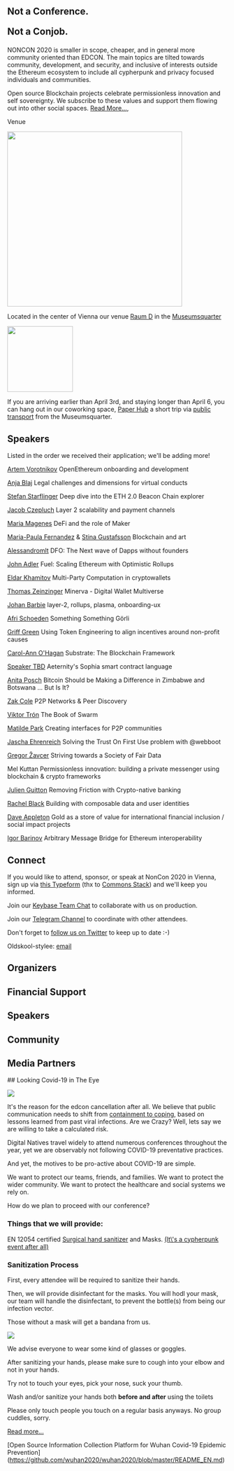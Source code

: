 <HeroImage state></HeroImage>

<Cta to="https://the-commons-stack.typeform.com/to/SemYgK" text="SIGNUP"></Cta>

<div>

## <p>Not a Conference.</p><p>Not a Conjob.</p>

NONCON 2020  is smaller in scope, cheaper, and in general more community
oriented than EDCON. The main topics are tilted towards community, development, 
and security, and inclusive of interests outside the Ethereum ecosystem
to include all cypherpunk and privacy focused individuals and communities.

Open source Blockchain projects celebrate permissionless innovation and self sovereignty.
We subscribe to these values and support them flowing out into other social spaces.
[Read More...](https://www.parallele.at/not-a-conference-not-a-conjob/),
</div>

<div>

<div id="venue>

## Venue

<Img class="pageImg" src="/img/noncon-raum-d.jpg" height="400"></Img>

Located in the center of Vienna our venue [Raum D](https://www.mqw.at/en/institutions/q21/institutions/raum-d-q21)
in the [Museumsquarter](https://www.mqw.at/institutionen/q21/)

<Img class="pageImg" src="/img/nQ21-QDK-01.png" height="150"></Img>

If you are arriving earlier than April 3rd,
and staying longer than April 6, you can hang out in our coworking space,
[Paper Hub](https://www.parallele.at/#paperhub-coworking)
a short trip via
[public transport](https://www.google.com/maps/dir/MuseumsQuartier,+Museumsplatz,+Vienna/Hofstattgasse+4,+1180+Wien/@48.2167831,16.3352999,14z/data=!3m1!4b1!4m14!4m13!1m5!1m1!1s0x476d07903eeb4fdf:0x94d429b3eb41ebff!2m2!1d16.3586166!2d48.2033369!1m5!1m1!1s0x476d07d13a94c74d:0x9a5f70aab1cc7fb5!2m2!1d16.3409366!2d48.2283202!3e3)
from the Museumsquarter.
</div>

## Speakers

<div id="speakers">
  
Listed in the order we received their application; we'll be adding more!

[Artem Vorotnikov](https://twitter.com/vorot93)
OpenEthereum onboarding and development

[Anja Blaj](https://twitter.com/AnjaBlaj)
Legal challenges and dimensions for virtual conducts

[Stefan Starflinger](https://twitter.com/stefan_star)
Deep dive into the ETH 2.0 Beacon Chain explorer 

[Jacob Czepluch](https://twitter.com/_czepluch)
Layer 2 scalability and payment channels

[Maria Magenes](https://twitter.com/mariamagenes1)
DeFi and the role of Maker

[Maria-Paula Fernandez](https://twitter.com/MPtherealMVP) & [Stina Gustafsson](https://twitter.com/stinalinneag)
Blockchain and art

[Alessandromlt](https://twitter.com/alessandromlt)
DFO: The Next wave of Dapps without founders

[John Adler](https://twitter.com/jadler0)
Fuel: Scaling Ethereum with Optimistic Rollups

[Eldar Khamitov](https://www.linkedin.com/in/ekhamitov/)
Multi-Party Computation in cryptowallets

[Thomas Zeinzinger](https://twitter.com/tze42)
Minerva - Digital Wallet Multiverse

[Johan Barbie](https://twitter.com/johba)
layer-2, rollups, plasma, onboarding-ux

[Afri Schoeden](https://https://twitter.com/a4fri)
Something Something Görli

[Griff Green](https://twitter.com/thegrifft)
Using Token Engineering to align incentives around non-profit causes

[Carol-Ann O'Hagan](https://twitter.com/cajboh)
Substrate: The Blockchain Framework

[Speaker TBD](https://github.com/aeternity/protocol/blob/master/contracts/sophia.md)
Aeternity's Sophia smart contract language

[Anita Posch](https://twitter.com/AnitaPosch) 
Bitcoin Should be Making a Difference in Zimbabwe and Botswana ... But Is It?

[Zak Cole](https://twitter.com/0xzak)
P2P Networks & Peer Discovery

[Viktor Trón](https://https://twitter.com/zeligf)
The Book of Swarm

[Matilde Park](https://twitter.com/matildepark_)
Creating interfaces for P2P communities

[Jascha Ehrenreich](https://keybase.io/jascha)
Solving the Trust On First Use problem with @webboot

[Gregor Žavcer](https://twitter.com/jssr)
Striving towards a Society of Fair Data

Mel Kuttan
Permissionless innovation: building a private messenger using blockchain & crypto frameworks

[Julien Guitton](https://twitter.com/weedcoder)
Removing Friction with Crypto-native banking  

[Rachel Black](https://twitter.com/rachblondon)
Building with composable data and user identities

[Dave Appleton](https://twitter.com/appletondave)
Gold as a store of value for international financial inclusion / social impact projects

[Igor Barinov](https://twitter.com/barinov)
Arbitrary Message Bridge for Ethereum interoperability 
</dv>

<div id="contacts">
  
<div>

## Connect

If you would like to attend, sponsor, or speak at NonCon 2020 in Vienna,
sign up via [this Typeform](https://the-commons-stack.typeform.com/to/SemYgK)
(thx to [Commons Stack](https://commonsstack.org))
and we'll keep you informed.

Join our
[Keybase Team Chat](https://keybase.io/team/nonconorg)
to collaborate with us on production.

Join our
[Telegram Channel](https://t.me/joinchat/E9fhuBVwENCRcC3-df9wxA)
to coordinate with other attendees.

Don't forget to
[follow us on Twitter](https://twitter.com/ParallelePolis)
to keep up to date :-)

Oldskool-stylee: [email](mailto:info@parallele.at)

</div>

<div>

## Organizers

<Organizers items="[
  {
    img: '/img/organizers/parallele.jpg',
    to: 'https://parallele.at',
    title: 'parallele polis',
  },
  {
    img: '/img/organizers/institue-for-cryptoeconomics.jpg',
    to: 'https://www.wu.ac.at/cryptoeconomics',
    title: 'Cryptoeconomic Institute',
  },
  {
    img: '/img/organizers/bwb.png',
    to: 'https://bwb.is',
    title: 'bwb.is',
  },
]"></Organizers>

</div>

<div>

## Financial Support

<List items="[
{
  img: '/img/sponsors/parity.jpg',
  to: 'https://parity.io/substrate',
  title: 'parity',
},
{
  img: '/img/sponsors/raiden.jpg',
  to: 'https://raiden.network',
  title: 'raiden',
},
{
  img: '/img/sponsors/status.png',
  to: 'https://status.im/',
  title: 'status',
},
{
  img: '/img/sponsors/keycard.png',
  to: 'https://keycard.tech/',
  title: 'keycard',
},
{
  img: '/img/sponsors/poa-network.png',
  to: 'https://www.poa.network/',
  title: 'POA Network',
},
]"></List>

</div>


<div>

## Speakers

<Speakers items="[
['Artem Vorotnikov', 'https://twitter.com/vorot93', 'OpenEthereum onboarding and development'],
['Anja Blaj', 'https://twitter.com/AnjaBlaj', 'Legal challenges and dimensions for virtual conducts'],
['Stefan Starflinger', 'https://twitter.com/stefan_star', 'Deep dive into the ETH 2.0 Beacon Chain explorer'],
['Jacob Czepluch', 'https://twitter.com/_czepluch', 'Layer 2 scalability and payment channels'],
['Maria Magenes', 'https://twitter.com/mariamagenes1', 'DeFi and the role of Maker'],
['Stina Gustafsson', 'https://twitter.com/stinalinneag', 'Blockchain and art'],
['Maria-Paula Fernandez', 'https://twitter.com/MPtherealMVP', 'Blockchain and art'],
['Alessandromlt', 'https://twitter.com/alessandromlt', 'DFO: The Next wave of Dapps without founders'],
['John Adler', 'https://twitter.com/jadler0', 'Fuel: Scaling Ethereum with Optimistic Rollups'],
['Eldar Khamitov', 'https://www.linkedin.com/in/ekhamitov/', 'Multi-Party Computation in cryptowallets'],
['Thomas Zeinzinger', 'https://twitter.com/tze42', 'Minerva - Digital Wallet Multiverse'],
['Johan Barbie', 'https://twitter.com/johba', 'layer-2, rollups, plasma, onboarding-ux'],
['Afri Schoeden', 'https://https://twitter.com/a4fri', 'Something Something Görli'],
['Griff Green', 'https://twitter.com/thegrifft', 'Using Token Engineering to align incentives around non-profit causes'],
['Carol-Ann O\'Hagan', 'https://twitter.com/cajboh', 'Substrate: The Blockchain Framework'],
['TBD', '', 'Aeternity\'s Sophia smart contract language'],
['Anita Posch', 'https://twitter.com/AnitaPosch', 'Reporting from Zimbabwe and Botswana: Where Bitcoin Should be Making a Difference ... But Is It?'],
['Zak Cole', 'https://twitter.com/0xzak', 'P2P Networks & Peer Discovery'],
['Viktor Trón', 'https://https://twitter.com/zeligf', 'The Book of Swarm'],
['Matilde Park', 'https://twitter.com/matildepark_', 'Creating interfaces for P2P communities'],
['Jascha Ehrenreich', 'https://keybase.io/jascha', 'Solving the Trust On First Use problem wth @webboot'],
['Gregor Žavcer', 'https://twitter.com/jssr', 'Striving towards a Society of Fair Dat'],
]"></Speakers>

</div>

<div>

## Community

<List items="[
{
  img: '/img/community/goerli.jpg',
  to: 'https://goerli.net',
  title: 'Goerli Testnet',
},
{
  img: '/img/community/metagame.png',
  to: 'https://metagame.wtf',
  title: 'Metagame',
},
{
  img: '/img/community/metacartel.png',
  to: 'https://metacartel.org',
  title: 'Metacartel',
},
{
  img: '/img/community/giveth.jpg',
  to: 'https://giveth.io',
  title: 'Giveth',
},
{
  img: '/img/community/commonsstack.png',
  to: 'https://comonsstack.org',
  title: 'Commons Stack',
},
{
  img: '/img/community/mintbase.png',
  to: 'https://mintbase.io',
  title: 'Mintbase',
},
{
  img: '/img/community/DoD.png',
  to: 'https://twitter.com/ethberlin',
  title: 'ETH Berlin',
},
{
  img: '/img/community/rotki.png',
  to: 'https://rotki.com',
  title: 'Rotki',
},
{
  img: '/img/community/codechain.png',
  to: 'https://github.com/frankbraun/codechain',
  title: 'Codechain',
},
{
  img: '/img/community/webboot.png',
  to: 'https://webboot.org',
  title: 'Webboot',
},
{
  img: '/img/community/progressbar.png',
  to: 'https://progressbar.sk',
  title: 'Progressbar',
},
{
  img: '/img/community/ethmagicians.png',
  to: 'https://ethereum-magicians.org/',
  title: 'Eth Magicians',
},
{
  img: '/img/community/kickback.png',
  to: 'https://kickback.events',
  title: 'Kickback',
},
{
  img: '/img/community/poap.png',
  to: 'https://poap.xyz',
  title: 'POAP',
},
{
  img: '/img/community/swarm.png',
  to: 'https://swarm.ethereum.org',
  title: 'Swarm',
},
{
  img: '/img/community/ethturin.png',
  to: 'https://ethturin.com/',
  title: 'Eth Turin',
},
{
  img: '/img/community/leapdao.jpg',
  to: 'https://leapdao.org/',
  title: 'LeapDAO',
},
{
  img: '/img/community/daofest.jpg',
  to: 'https://daofest.io/',
  title: 'DAOfest',
},
{
  img: '/img/community/trustlines.png',
  to: 'https://trustlines.network/',
  title: 'Trustlines',
},
{
  img: '/img/community/whiteblock.png',
  to: 'https://whiteblock.io/',
  title: 'whiteblock',
},
{
  img: '/img/community/urbit.png',
  to: 'https://urbit.org',
  title: 'urbit',
fairdatasociety.jpg},
{
  img: '/img/community/fairdatasociety.jpg',
  to: 'https://fairdatasociety.org/',
  title: 'Fair Data Society',
},
{
  img: '/img/community/loki-network.jpg',
  to: 'https://loki.network/',
  title: 'Loki Network',
},
{
  img: '/img/community/condensat.tech.png',
  to: 'https://condensat.tech/',
  title: 'Condensat',
},
]"></List>

</div>

<div>

## Media Partners

<List items="[
{
  img: '/img/mediapartners/bitcoinundco.jpg',
  to: 'https://bitcoinundco.com',
  title: 'Bitcoin und co',
  },
]"></List>

</div>

<div>
## Looking Covid-19 in The Eye

<Img src="/img/in-the-eye.jpg"></Img>

It's the reason for the edcon cancellation after all.
We believe that public communication needs to shift from
[containment to coping](https://www.psandman.com/col/swineflu2.htm),
based on lessons learned from past viral infections.
Are we Crazy? Well, lets say we are willing to take a calculated risk.

Digital Natives travel widely to attend numerous conferences throughout the year,
yet we are observably not following COVID-19 preventative practices.

And yet, the motives to be pro-active about COVID-19 are simple.

We want to protect our teams, friends, and families.
We want to protect the wider community.
We want to protect the healthcare and social systems we rely on.

How do we plan to proceed with our conference?

### Things that we will provide:

EN 12054 certified
[Surgical hand sanitizer](https://en.wikipedia.org/wiki/Hand_sanitizer#Surgical_hand_disinfection)
and Masks.
[(It\\\'s a cypherpunk event after all)](https://twitter.com/TheRealSmuggler/status/1203361366708494342?s=20)

### Sanitization Process

First, every attendee will be required to sanitize their hands.

Then, we will provide disinfectant for the masks.
You will hodl your mask,
our team will handle the disinfectant,
to prevent the bottle(s) from being our infection vector.

Those without a mask will get a bandana from us.

<Img class="center" src="/img/bandana.png"></Img>

We advise everyone to wear some kind of glasses or goggles. <DealWithIt state></DealWithIt>

After sanitizing your hands,
please make sure to cough into your elbow and not in your hands.

Try not to touch your eyes, pick your nose, suck your thumb.

Wash and/or sanitize your hands both **before and after** using the toilets

Please only touch people you touch on a regular basis anyways. No group cuddles, sorry.

[Read more...](https://www.parallele.at/lets-look-covid-19-dead-in-the-eye/)

[Open Source Information Collection Platform for Wuhan Covid-19 Epidemic Prevention] (https://github.com/wuhan2020/wuhan2020/blob/master/README_EN.md)
</div>

<div>

<Cta to="https://app.ens.domains/name/noncon.eth" text="Donate"></Cta>

</div>
